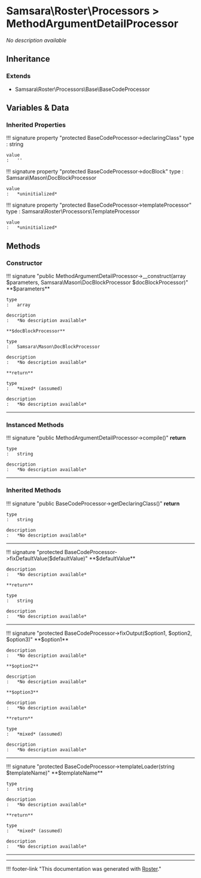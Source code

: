 # Samsara\Roster\Processors > MethodArgumentDetailProcessor

*No description available*


## Inheritance


### Extends

- Samsara\Roster\Processors\Base\BaseCodeProcessor


## Variables & Data


### Inherited Properties

!!! signature property "protected BaseCodeProcessor->declaringClass"
    type
    :   string

    value
    :   ''

!!! signature property "protected BaseCodeProcessor->docBlock"
    type
    :   Samsara\Mason\DocBlockProcessor

    value
    :   *uninitialized*

!!! signature property "protected BaseCodeProcessor->templateProcessor"
    type
    :   Samsara\Roster\Processors\TemplateProcessor

    value
    :   *uninitialized*



## Methods


### Constructor

!!! signature "public MethodArgumentDetailProcessor->__construct(array $parameters, Samsara\Mason\DocBlockProcessor $docBlockProcessor)"
    **$parameters**

    type
    :   array

    description
    :   *No description available*

    **$docBlockProcessor**

    type
    :   Samsara\Mason\DocBlockProcessor

    description
    :   *No description available*

    **return**

    type
    :   *mixed* (assumed)

    description
    :   *No description available*

---



### Instanced Methods

!!! signature "public MethodArgumentDetailProcessor->compile()"
    **return**

    type
    :   string

    description
    :   *No description available*

---



### Inherited Methods

!!! signature "public BaseCodeProcessor->getDeclaringClass()"
    **return**

    type
    :   string

    description
    :   *No description available*

---

!!! signature "protected BaseCodeProcessor->fixDefaultValue($defaultValue)"
    **$defaultValue**

    description
    :   *No description available*

    **return**

    type
    :   string

    description
    :   *No description available*

---

!!! signature "protected BaseCodeProcessor->fixOutput($option1, $option2, $option3)"
    **$option1**

    description
    :   *No description available*

    **$option2**

    description
    :   *No description available*

    **$option3**

    description
    :   *No description available*

    **return**

    type
    :   *mixed* (assumed)

    description
    :   *No description available*

---

!!! signature "protected BaseCodeProcessor->templateLoader(string $templateName)"
    **$templateName**

    type
    :   string

    description
    :   *No description available*

    **return**

    type
    :   *mixed* (assumed)

    description
    :   *No description available*

---




---
!!! footer-link "This documentation was generated with [Roster](https://jordanrl.github.io/Roster/)."
